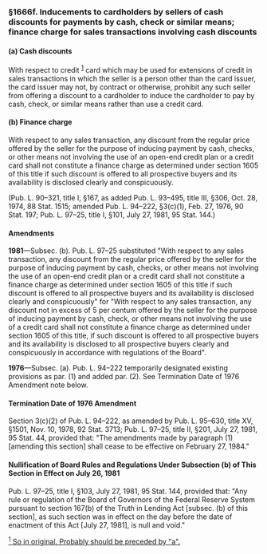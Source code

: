 ### §1666f. Inducements to cardholders by sellers of cash discounts for payments by cash, check or similar means; finance charge for sales transactions involving cash discounts ###

#### (a) Cash discounts ####

With respect to credit <sup><a href="#1666f_1_target" name="1666f_1">1</a></sup> card which may be used for extensions of credit in sales transactions in which the seller is a person other than the card issuer, the card issuer may not, by contract or otherwise, prohibit any such seller from offering a discount to a cardholder to induce the cardholder to pay by cash, check, or similar means rather than use a credit card.

#### (b) Finance charge ####

With respect to any sales transaction, any discount from the regular price offered by the seller for the purpose of inducing payment by cash, checks, or other means not involving the use of an open-end credit plan or a credit card shall not constitute a finance charge as determined under section 1605 of this title if such discount is offered to all prospective buyers and its availability is disclosed clearly and conspicuously.

(Pub. L. 90–321, title I, §167, as added Pub. L. 93–495, title III, §306, Oct. 28, 1974, 88 Stat. 1515; amended Pub. L. 94–222, §3(c)(1), Feb. 27, 1976, 90 Stat. 197; Pub. L. 97–25, title I, §101, July 27, 1981, 95 Stat. 144.)

#### Amendments ####

**1981**—Subsec. (b). Pub. L. 97–25 substituted "With respect to any sales transaction, any discount from the regular price offered by the seller for the purpose of inducing payment by cash, checks, or other means not involving the use of an open-end credit plan or a credit card shall not constitute a finance charge as determined under section 1605 of this title if such discount is offered to all prospective buyers and its availability is disclosed clearly and conspicuously" for "With respect to any sales transaction, any discount not in excess of 5 per centum offered by the seller for the purpose of inducing payment by cash, check, or other means not involving the use of a credit card shall not constitute a finance charge as determined under section 1605 of this title, if such discount is offered to all prospective buyers and its availability is disclosed to all prospective buyers clearly and conspicuously in accordance with regulations of the Board".

**1976**—Subsec. (a). Pub. L. 94–222 temporarily designated existing provisions as par. (1) and added par. (2). See Termination Date of 1976 Amendment note below.

#### Termination Date of 1976 Amendment ####

Section 3(c)(2) of Pub. L. 94–222, as amended by Pub. L. 95–630, title XV, §1501, Nov. 10, 1978, 92 Stat. 3713; Pub. L. 97–25, title II, §201, July 27, 1981, 95 Stat. 44, provided that: "The amendments made by paragraph (1) [amending this section] shall cease to be effective on February 27, 1984."

#### Nullification of Board Rules and Regulations Under Subsection (b) of This Section in Effect on July 26, 1981 ####

Pub. L. 97–25, title I, §103, July 27, 1981, 95 Stat. 144, provided that: "Any rule or regulation of the Board of Governors of the Federal Reserve System pursuant to section 167(b) of the Truth in Lending Act [subsec. (b) of this section], as such section was in effect on the day before the date of enactment of this Act [July 27, 1981], is null and void."

[<sup>1</sup> So in original. Probably should be preceded by "a".](#1666f_1)